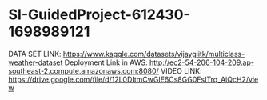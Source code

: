 # SI-GuidedProject-612430-1698989121

DATA SET LINK: https://www.kaggle.com/datasets/vijaygiitk/multiclass-weather-dataset
Deployment Link in AWS: http://ec2-54-206-104-209.ap-southeast-2.compute.amazonaws.com:8080/
VIDEO LINK: https://drive.google.com/file/d/12L0DItmCwGlE6Cs8GG0FsITrq_AiQcH2/view
